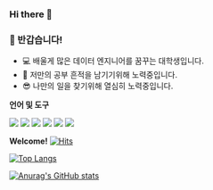 ### Hi there 👋

<!--
**unso99/unso99** is a ✨ _special_ ✨ repository because its `README.md` (this file) appears on your GitHub profile.

Here are some ideas to get you started:

- 🔭 I’m currently working on ...
- 🌱 I’m currently learning ...
- 👯 I’m looking to collaborate on ...
- 🤔 I’m looking for help with ...
- 💬 Ask me about ...
- 📫 How to reach me: ...
- 😄 Pronouns: ...
- ⚡ Fun fact: ...
-->
### 👋 반갑습니다!



* 💻 배울게 많은 데이터 엔지니어를 꿈꾸는 대학생입니다.
* 🎨 저만의 공부 흔적을 남기기위해 노력중입니다.
* 😎 나만의 일을 찾기위해 열심히 노력중입니다.

**언어 및 도구**  

<code><img src="https://img.shields.io/badge/python-3776AB?style=flat-square&logo=Python&logoColor=white"/></code>
<code><img src="https://img.shields.io/badge/scala-DC322F?style=flat-square&logo=Scala&logoColor=white"/></code>
<code><img src="https://img.shields.io/badge/JDK-FFFFFF?style=flat-square&logo=OpenJDK&logoColor=black"/></code>
<code><img src="https://img.shields.io/badge/Git-F05032?style=flat-square&logo=Git&logoColor=black"/></code>
<code><img src="https://img.shields.io/badge/Source tree-0052CC?style=flat-square&logo=Sourcetree&logoColor=white"/></code>
<code><img src="https://img.shields.io/badge/Intellij-000000?style=flat-square&logo=IntelliJ IDEA&logoColor=white"/></code>


**Welcome!**
[![Hits](https://hits.seeyoufarm.com/api/count/incr/badge.svg?url=https%3A%2F%2Fgithub.com%2Funso99&count_bg=%2379C83D&title_bg=%23555555&icon=&icon_color=%23E7E7E7&title=hits&edge_flat=false)](https://hits.seeyoufarm.com)

[![Top Langs](https://github-readme-stats.vercel.app/api/top-langs/?username=unso99)](https://github.com/unso99/github-readme-stats)

[![Anurag's GitHub stats](https://github-readme-stats.vercel.app/api?username=unso99)](https://github.com/unso99/github-readme-stats)

